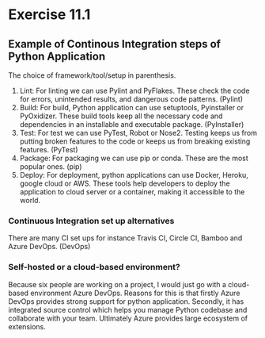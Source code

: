 # Exercise 11.1

## Example of Continous Integration steps of Python Application

The choice of framework/tool/setup in parenthesis.

1. Lint: For linting we can use Pylint and PyFlakes. These check the code for errors, unintended results, and dangerous code patterns. (Pylint)
2. Build: For build, Python application can use setuptools, Pyinstaller or PyOxidizer. These build tools keep all the necessary code and dependencies in an installable and executable package. (PyInstaller)
3. Test: For test we can use PyTest, Robot or Nose2. Testing keeps us from putting broken features to the code or keeps us from breaking existing features. (PyTest)
4. Package: For packaging we can use pip or conda. These are the most popular ones. (pip)
5. Deploy: For deployment, python applications can use Docker, Heroku, google cloud or AWS. These tools help developers to deploy the application to cloud server or a container, making it accessible to the world.

### Continuous Integration set up alternatives

There are many CI set ups for instance Travis CI, Circle CI, Bamboo and Azure DevOps. (DevOps)

### Self-hosted or a cloud-based environment?

Because six people are working on a project, I would just go with a cloud-based environment Azure DevOps. Reasons for this is that firstly Azure DevOps provides strong support for python application. Secondly, it has integrated source control which helps you manage Python codebase and collaborate with your team. Ultimately Azure provides large ecosystem of extensions.
